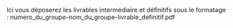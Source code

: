 Ici vous déposerez les livrables intermédiaire et définitifs sous le formatage : numero_du_groupe-nom_du_groupe-livrable_definitif.pdf
